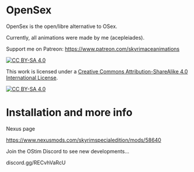 # OpenSex
OpenSex is the open/libre alternative to OSex.

Currently, all animations were made by me (acepleiades).

Support me on Patreon: https://www.patreon.com/skyrimaceanimations

[![CC BY-SA 4.0][cc-by-sa-shield]][cc-by-sa]

This work is licensed under a
[Creative Commons Attribution-ShareAlike 4.0 International License][cc-by-sa].

[![CC BY-SA 4.0][cc-by-sa-image]][cc-by-sa]

[cc-by-sa]: http://creativecommons.org/licenses/by-sa/4.0/
[cc-by-sa-image]: https://licensebuttons.net/l/by-sa/4.0/88x31.png
[cc-by-sa-shield]: https://img.shields.io/badge/License-CC%20BY--SA%204.0-lightgrey.svg

# Installation and more info

Nexus page

https://www.nexusmods.com/skyrimspecialedition/mods/58640

Join the OStim Discord to see new developments...

discord.gg/RECvhVaRcU
